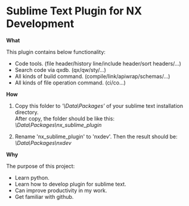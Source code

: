 # Sublime Text Plugin for NX Development

**What**

This plugin contains below functionality:
* Code tools. (file header/history line/include header/sort headers/...)
* Search code via qxdb. (qx/qw/sty/...)
* All kinds of build command. (compile/link/apiwrap/schemas/...)
* All kinds of file operation command. (ci/co...)

**How**
1. Copy this folder to *'\Data\Packages\'* of your sublime text installation directory.  
   After copy, the folder should be like this:  
       *\Data\Packages\nx_sublime_plugin*

2. Rename 'nx_sublime_plugin' to 'nxdev'. Then the result should be:  
       *\Data\Packages\nxdev*


**Why**

The purpose of this project:
* Learn python.
* Learn how to develop plugin for sublime text.
* Can improve productivity in my work.
* Get familiar with github.
